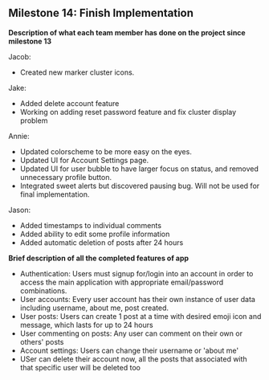 ## Milestone 14: Finish Implementation

**Description of what each team member has done on the project since milestone 13**

Jacob:
* Created new marker cluster icons. 

Jake:
* Added delete account feature
* Working on adding reset password feature and fix cluster display problem

Annie:
* Updated colorscheme to be more easy on the eyes.
* Updated UI for Account Settings page.
* Updated UI for user bubble to have larger focus on status, and removed unnecessary profile button.
* Integrated sweet alerts but discovered pausing bug. Will not be used for final implementation.

Jason:
* Added timestamps to individual comments
* Added ability to edit some profile information
* Added automatic deletion of posts after 24 hours

**Brief description of all the completed features of app**
* Authentication: Users must signup for/login into an account in order to access the main application with appropriate email/password combinations.
* User accounts: Every user account has their own instance of user data including username, about me, post created.
* User posts: Users can create 1 post at a time with desired emoji icon and message, which lasts for up to 24 hours
* User commenting on posts: Any user can comment on their own or others' posts
* Account settings: Users can change their username or 'about me'
* USer can delete their account now, all the posts that associated with that specific user will be deleted too
